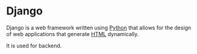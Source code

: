 # Django

Django is a web framework written using [Python](/wiki/Python) that allows for the design of web applications that generate [HTML](/wiki/HTML) dynamically.

It is used for backend.
